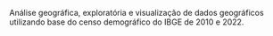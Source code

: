 Análise geográfica, exploratória e visualização de dados geográficos utilizando base do censo demográfico do IBGE de 2010 e 2022. 
